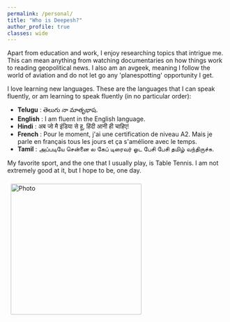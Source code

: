```yaml
---
permalink: /personal/
title: "Who is Deepesh?"
author_profile: true
classes: wide
---
```


Apart from education and work, I enjoy researching topics that intrigue me. This can mean anything from watching documentaries on how things work to reading geopolitical news. I also am an avgeek, meaning I follow the world of aviation and do not let go any 'planespotting' opportunity I get.

I love learning new languages. These are the languages that I can speak fluently, or am learning to speak fluently (in no particular order):

- **Telugu**      : తెలుగు నా మాతృభాష.
- **English**     : I am fluent in the English language.
- **Hindi**       : अब जो मै इंडिया से हू, हिंदी आनी ही चाहिए!  
- **French**      : Pour le moment, j'ai une certification de niveau A2. Mais je parle en français tous les jours et ça s'améliore avec le temps.
- **Tamil**       : அப்படியே சென்னை ல கேப் டிரைவர் ஓட பேசி பேசி தமிழ் வந்திருச்சு.

My favorite sport, and the one that I usually play, is Table Tennis. I am not extremely good at it, but I hope to be, one day.

<img align="middle" src="https://saideepesh.github.io/files/TT.gif?raw=true" alt="Photo" style="width: 300px; border-radius: 10px; padding: 8px 8px 8px 8px"/>
